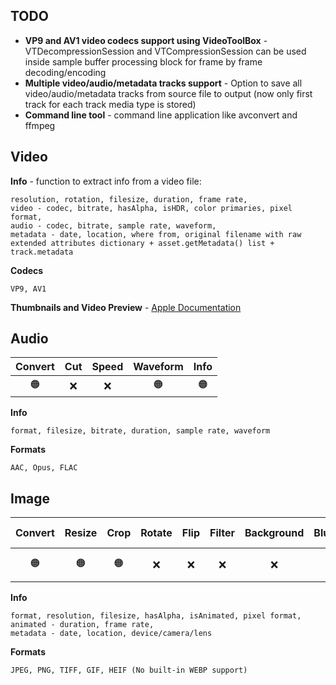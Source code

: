 ## TODO
- __VP9 and AV1 video codecs support using VideoToolBox__ - VTDecompressionSession and VTCompressionSession can be used inside sample buffer processing block for frame by frame decoding/encoding
- __Multiple video/audio/metadata tracks support__ - Option to save all video/audio/metadata tracks from source file to output (now only first track for each track media type is stored)
- __Command line tool__ - command line application like avconvert and ffmpeg

## Video
__Info__ - function to extract info from a video file:
```
resolution, rotation, filesize, duration, frame rate,
video - codec, bitrate, hasAlpha, isHDR, color primaries, pixel format,
audio - codec, bitrate, sample rate, waveform,
metadata - date, location, where from, original filename with raw extended attributes dictionary + asset.getMetadata() list + track.metadata
```

__Codecs__
```
VP9, AV1
```

__Thumbnails and Video Preview__ - [Apple Documentation](https://developer.apple.com/documentation/avfoundation/media_reading_and_writing/creating_images_from_a_video_asset)

## Audio
| Convert | Cut | Speed | Waveform | Info |
| :---: | :---: | :---: | :---: | :---: |
| 🟠 | ❌ | ❌ | 🟠 | 🟠 |

__Info__
``` 
format, filesize, bitrate, duration, sample rate, waveform
```

__Formats__
```
AAC, Opus, FLAC
```

## Image
| Convert | Resize | Crop | Rotate | Flip | Filter | Background | Blurhash | Custom FPS | Thumbnail | Info |
| :---: | :---: | :---: | :---: | :---: | :---: | :---: | :---: | :---: | :---: | :---: |
| 🟠 | 🟠 | 🟠 | ❌ | ❌ | ❌ | ❌ | 🟠 | Animated 🟠 | Animated 🟠 | 🟠 |

__Info__
```
format, resolution, filesize, hasAlpha, isAnimated, pixel format,
animated - duration, frame rate,
metadata - date, location, device/camera/lens
```

__Formats__
```
JPEG, PNG, TIFF, GIF, HEIF (No built-in WEBP support)
```
